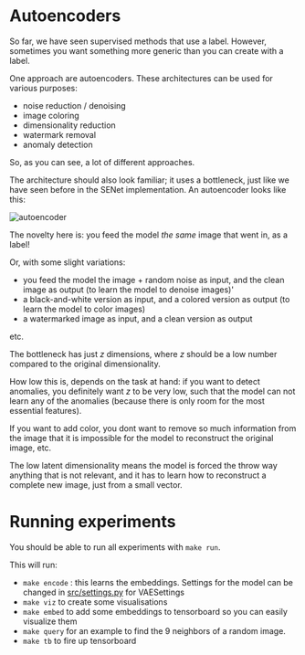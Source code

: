 # Autoencoders

So far, we have seen supervised methods that use a label.
However, sometimes you want something more generic than you can create with a label.

One approach are autoencoders. These architectures can be used for various purposes:

- noise reduction / denoising
- image coloring
- dimensionality reduction
- watermark removal
- anomaly detection

So, as you can see, a lot of different approaches.

The architecture should also look familiar; it uses a bottleneck, just like we have seen before in the SENet implementation. An autoencoder looks like this:

![autoencoder]("https://uvadlc-notebooks.readthedocs.io/en/latest/_images/autoencoder_visualization.svg")

The novelty here is: you feed the model *the same* image that went in, as a label!

Or, with some slight variations: 
- you feed the model the image + random noise as input, and the clean image as output (to learn the model to denoise images)'
- a black-and-white version as input, and a colored version as output (to learn the model to color images)
- a watermarked image as input, and a clean version as output

etc.

The bottleneck has just $z$ dimensions, where $z$ should be a low number compared to the original dimensionality.

How low this is, depends on the task at hand: if you want to detect anomalies, you definitely want $z$ to be very low, such that the model can not learn any of the anomalies (because there is only room for the most essential features).

If you want to add color, you dont want to remove so much information from the image that it is impossible for the model to reconstruct the original image, etc.

The low latent dimensionality means the model is forced the throw way anything that is not relevant, and it has to learn how to reconstruct a complete new image, just from a small vector.

# Running experiments
You should be able to run all experiments with `make run`.

This will run:
- `make encode` : this learns the embeddings. Settings for the model can be changed in [src/settings.py](../../src/settings.py) for VAESettings
- `make viz` to create some visualisations
- `make embed` to add some embeddings to tensorboard so you can easily visualize them
- `make query` for an example to find the 9 neighbors of a random image.
- `make tb` to fire up tensorboard
